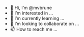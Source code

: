 - 👋 Hi, I’m @mvbrune
- 👀 I’m interested in ...
- 🌱 I’m currently learning ...
- 💞️ I’m looking to collaborate on ...
- 📫 How to reach me ...

<!---
mvbrune/mvbrune is a ✨ special ✨ repository because its `README.md` (this file) appears on your GitHub profile.
You can click the Preview link to take a look at your changes.
--->
